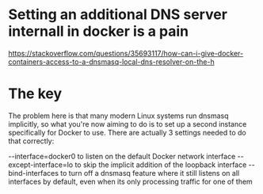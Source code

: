 # Setting an additional DNS server internall in docker is a pain

https://stackoverflow.com/questions/35693117/how-can-i-give-docker-containers-access-to-a-dnsmasq-local-dns-resolver-on-the-h


# The key

The problem here is that many modern Linux systems run dnsmasq implicitly, so what you're now aiming to do is to set up a second instance specifically for Docker to use. There are actually 3 settings needed to do that correctly:


--interface=docker0 to listen on the default Docker network interface
--except-interface=lo to skip the implicit addition of the loopback interface
--bind-interfaces to turn off a dnsmasq feature where it still listens on all interfaces by default, even when its only processing traffic for one of them